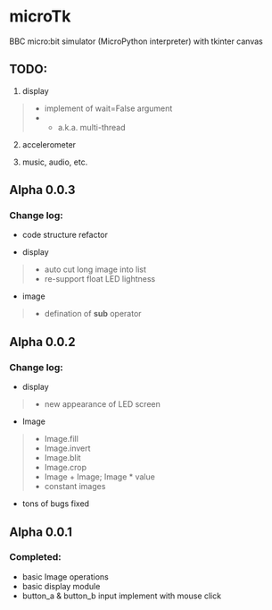 # microTk
BBC micro:bit simulator (MicroPython interpreter) with tkinter canvas


## TODO:

1. display
> * implement of wait=False argument
> * * a.k.a. multi-thread

2. accelerometer

3. music, audio, etc.

## Alpha 0.0.3

### Change log:
* code structure refactor

* display
> * auto cut long image into list
> * re-support float LED lightness

* image
> * defination of __sub__ operator


## Alpha 0.0.2

### Change log:
* display
> * new appearance of LED screen

* Image
> * Image.fill
> * Image.invert
> * Image.blit
> * Image.crop
> * Image + Image; Image * value
> * constant images

* tons of bugs fixed


## Alpha 0.0.1

### Completed:
* basic Image operations
* basic display module
* button_a & button_b input implement with mouse click
